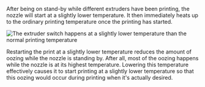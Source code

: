 After being on stand-by while different extruders have been printing, the nozzle will start at a slightly lower temperature. It then immediately heats up to the ordinary printing temperature once the printing has started.

![The extruder switch happens at a slightly lower temperature than the normal printing temperature](temperature_regulation.svg)

Restarting the print at a slightly lower temperature reduces the amount of oozing while the nozzle is standing by. After all, most of the oozing happens while the nozzle is at its highest temperature. Lowering this temperature effectively causes it to start printing at a slightly lower temperature so that this oozing would occur during printing when it's actually desired.